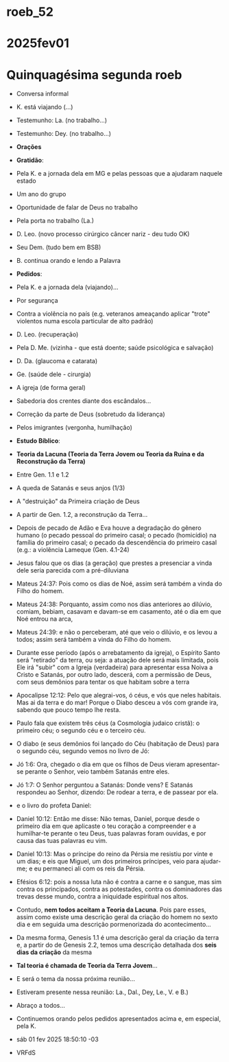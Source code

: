 # roeb_52
# 2025fev01
# Quinquagésima segunda roeb
 
- Conversa informal
- K. está viajando (...)

- Testemunho: La. (no trabalho...)
- Testemunho: Dey. (no trabalho...) 

- **Orações**

- **Gratidão**:
- Pela K. e a jornada dela em MG e pelas pessoas que a ajudaram
  naquele estado
- Um ano do grupo
- Oportunidade de falar de Deus no trabalho
- Pela porta no trabalho (La.)
- D. Leo. (novo processo cirúrgico câncer nariz - deu tudo OK)
- Seu Dem. (tudo bem em BSB)
- B. continua orando e lendo a Palavra

- **Pedidos**:

- Pela K. e a jornada dela (viajando)...
- Por segurança
- Contra a violência no país (e.g. veteranos ameaçando aplicar "trote"
  violentos numa escola particular de alto padrão)
- D. Leo. (recuperação)
- Pela D. Me. (vizinha - que está doente; saúde psicológica e salvação)
- D. Da. (glaucoma e catarata)
- Ge. (saúde dele - cirurgia)
- A igreja (de forma geral)
- Sabedoria dos crentes diante dos escândalos...
- Correção da parte de Deus (sobretudo da liderança)
- Pelos imigrantes (vergonha, humilhação)

- **Estudo Bíblico**:

- **Teoria da Lacuna (Teoria da Terra Jovem ou Teoria da Ruína e da Reconstrução da Terra)**
- Entre Gen. 1.1 e 1.2 
- A queda de Satanás e seus anjos (1/3)
- A "destruição" da Primeira criação de Deus
- A partir de Gen. 1.2, a reconstrução da Terra...
- Depois de pecado de Adão e Eva houve a degradação do gênero humano (o pecado pessoal do primeiro casal; o pecado (homicídio) na família do primeiro casal; o pecado da descendência do primeiro casal (e.g.: a violência Lameque (Gen. 4.1-24)
 
- Jesus falou que os dias (a geração) que prestes a presenciar a vinda dele seria parecida com a pré-diluviana  

- Mateus 24:37: Pois como os dias de Noé, assim será também a vinda do Filho do homem.
 
- Mateus 24:38: Porquanto, assim como nos dias anteriores ao dilúvio, comiam, bebiam, casavam e davam-se em casamento, até o dia em que Noé entrou na arca,
- Mateus 24:39: e não o perceberam, até que veio o dilúvio, e os levou a todos; assim será também a vinda do Filho do homem.

- Durante esse período (após o arrebatamento da igreja), o Espírito Santo será "retirado" da terra, ou seja: a atuação dele será mais limitada, pois Ele irá "subir" com a Igreja (verdadeira) para apresentar essa Noiva a Cristo e Satanás, por outro lado, descerá, com a permissão de Deus, com seus demônios para tentar os que habitam sobre a terra

- Apocalipse 12:12: Pelo que alegrai-vos, ó céus, e vós que neles habitais. Mas ai da terra e do mar! Porque o Diabo desceu a vós com grande ira, sabendo que pouco tempo lhe resta.

- Paulo fala que existem três céus (a Cosmologia judaico cristã): o primeiro céu; o segundo céu e o terceiro céu.
 
- O diabo (e seus demônios foi lançado do Céu (habitação de Deus) para o segundo céu, segundo vemos no livro de Jó:

- Jó 1:6: Ora, chegado o dia em que os filhos de Deus vieram apresentar-se perante o Senhor, veio também Satanás entre eles.
- Jó 1:7: O Senhor perguntou a Satanás: Donde vens? E Satanás respondeu ao Senhor, dizendo: De rodear a terra, e de passear por ela.

- e o livro do profeta Daniel: 

- Daniel 10:12: Então me disse: Não temas, Daniel, porque desde o primeiro dia em que aplicaste o teu coração a compreender e a humilhar-te perante o teu Deus, tuas palavras foram ouvidas, e por causa das tuas palavras eu vim.
- Daniel 10:13: Mas o príncipe do reino da Pérsia me resistiu por vinte e um dias; e eis que Miguel, um dos primeiros príncipes, veio para ajudar-me; e eu permaneci ali com os reis da Pérsia.

- Efésios 6:12: pois a nossa luta não é contra a carne e o sangue, mas sim contra os principados, contra as potestades, contra os dominadores das trevas desse mundo, contra a iniquidade espiritual nos altos.

- Contudo, **nem todos aceitam a Teoria da Lacuna**. Pois pare esses, assim como existe uma descrição geral da criação do homem no sexto dia e em seguida uma descrição pormenorizada do acontecimento...

- Da mesma forma, Genesis 1.1 é uma descrição geral da criação da terra e, a partir do de Genesis 2.2, temos uma descrição detalhada dos **seis dias da criação** da mesma

- **Tal teoria é chamada de Teoria da Terra Jovem**...

- E será o tema da nossa próxima reunião...

- Estiveram presente nessa reunião: La., Dal., Dey, Le., V. e B.)

- Abraço a todos...

- Continuemos orando pelos pedidos apresentados acima e, em especial, pela K.

- sáb 01 fev 2025 18:50:10 -03
- VRFdS
 
